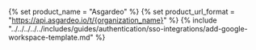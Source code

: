 {% set product_name = "Asgardeo" %}
{% set product_url_format = "https://api.asgardeo.io/t/{organization_name}" %}
{% include "../../../../../includes/guides/authentication/sso-integrations/add-google-workspace-template.md" %}